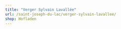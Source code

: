 ```yaml
---
title: "Verger Sylvain Lavallée"
url: /saint-joseph-du-lac/verger-sylvain-lavallee/
shop: Hofladen
---
```

